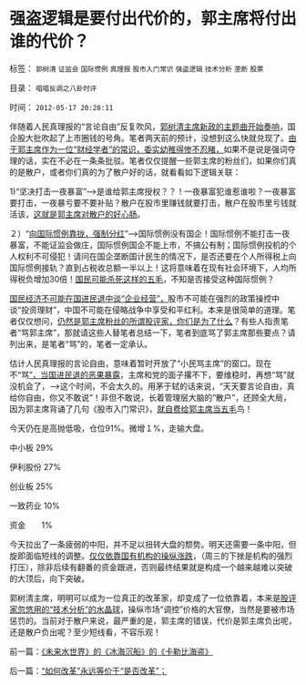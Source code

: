 # 强盗逻辑是要付出代价的，郭主席将付出谁的代价？

标签： `郭树清` `证监会` `国际惯例` `真理报` `股市入门常识` `强盗逻辑` `技术分析` `垄断` `股票` 

目录： `唱唱反调之八卦时评`

时间： `2012-05-17 20:28:11`

伴随着人民真理报的“言论自由”反复吹风，[郭树清主席新政的主题曲开始奏响](../../../2012/5/15/万一出现改革旗号下的国进民退，您有思想准备吗？.md)，国企股大批吹起了上市圈钱的号角。笔者两天前的预计，没想到这么快就兑现了。[由于郭主席作为一位“财经学者”的常识，委实幼稚得惨不忍睹，](../../../2012/5/14/元首原则的两个凡是和拨乱反正.md)如果不是说是强词夺理的话，实在不必在一条条批驳。笔者仅仅提醒一些郭主席的粉丝们，如果你们真的是散户，或者你们真的为了散户好的话，就看看如下逻辑关联：

1)“坚决打击一夜暴富”——>是谁给郭主席授权？？！一夜暴富犯谁惹谁啦？一夜暴富要打击，一夜暴亏要不要补贴？散户在股市里赚钱就要打击，散户在股市里亏钱就活该，[这就是郭主席对散户的好心肠](../../../2012/5/11/牛熊分界，市场的自然趋势.md)。

２）“[向国际惯例靠拢，强制分红](../../../2012/5/15/强制分红的含意是驱逐独立的民企.md)”——>国际惯例没有国企！国际惯例不能打击一夜暴富，不能证监会做庄，国际惯例国企不能上市，不搞公有制；国际惯例投机的个人权利不可侵犯！请问在国企垄断国计民生的情况下，是否还要在个人所得税上向国际惯例接轨？直到占税收总额一半以上！这将意味着在现有社会环境下，人均所得税负增加30倍！[国民可能杀死这样的五毛](../../../2010/12/24/为什么中国传统文化内斗不休？计划生育.md)，不知是否接受这种国际惯例？

[国民经济不可能在国进民退中谈“企业经营”，](../../../2010/2/28/从专营权层层盘剥理解中国特色的黑社会.md)股市不可能在强烈的政策操控中谈“投资理财”，中国不可能在侵略战争中享受和平红利。本来是很简单的道理。笔者仅仅想问，[仍然是郭主席粉丝的所谓股评家，你们是为了什么](../../../2012/4/24/强盗逻辑正在制造空前的金融危机和经济危机.md)？有些人指责笔者“骂郭主席”，那就请这些人替笔者总结一下，笔者到底骂了郭主席那些要点？请列出来，是笔者“骂”的，笔者一定承认。

估计人民真理报的言论自由，意味着暂时开放了“小民骂主席”的窗口。现在不“骂[”，当国进民退的恶果暴露](http://blog.sina.com.cn/s/blog_5563a64d0102e1sf.html)，主席和党的面子撂不下，要维稳时，再想“骂”就没机会了，——>这个时间，不会太久的。用茅于轼的话来说，“天天要言论自由，真给你自由，你又不敢说”！非但不敢说，长着管理层大脑的“散户”，还顾全大局，因为郭主席背诵了几句《股市入门常识》，[就自费给郭主席当五毛](../../../2012/5/16/对郭树清主席和改革，最真诚的善意！.md)鸟！

今天仍在是高抛低吸，仓位91%。微增１%，走输大盘。

中小板 29%

伊利股份 27%

创业板 25%

一致药业 10%

资金　　1%

今天拉出了一条疲弱的中阳，并不足以扭转大盘的颓势。明天还需要一条中阳，但旋即面临短线的调整。[仅仅依靠国有机构的操纵涨跌](../../../2012/5/4/郭主席的PlanB做庄沪深300有可能性吗？.md)，（周三的下挫是机构的强烈打压），除非后续有翻番的资金跟进，否则最终结果就是构成一个越来越难以突破的大顶后，向下突破。

郭树清主席，明明可以成为一位真正的改革家，却变成了一位依靠着，本来是[股评家忽悠用的“技术分析”的水晶球](../../../2012/1/6/技术分析绝对化的政治意义和股神的奋斗.md)，操纵市场“调控”价格的大官僚，当然是要被市场惩罚的。当前对于散户来说，最严重的是，郭主席的错误，代价是郭主席负出呢，还是散户负出呢？至少短线看，不容乐观！



前一篇：[《未来水世界》的《冰海沉船》的《卡勒比海盗》](../../../2012/5/17/《未来水世界》的《冰海沉船》的《卡勒比海盗》.md)

后一篇：[“如何改革”永远等价于“是否改革”；](../../../2012/5/18/“如何改革”永远等价于“是否改革”；.md)